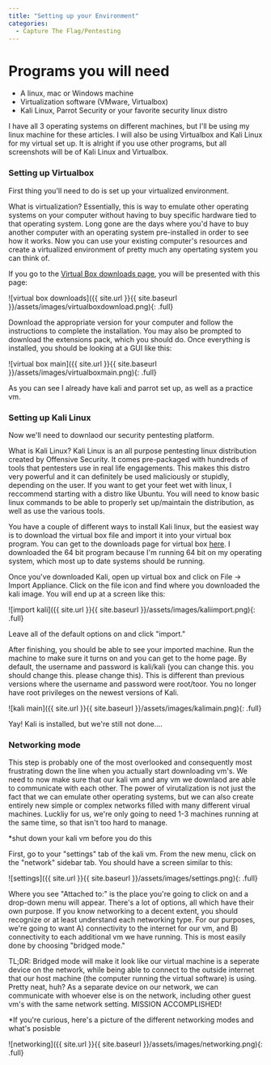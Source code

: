 ```yaml
---
title: "Setting up your Environment"
categories:
  - Capture The Flag/Pentesting
---
```


# Programs you will need

* A linux, mac or Windows machine 
* Virtualization software (VMware, Virtualbox)
* Kali Linux, Parrot Security or your favorite security linux distro

I have all 3 operating systems on different machines, but I'll be using my linux machine for these articles. I will also be using Virtualbox and Kali Linux for my virtual set up. It is alright if you use other programs, but all screenshots will be of Kali Linux and Virtualbox. 

### Setting up Virtualbox

First thing you'll need to do is set up your virtualized environment.

What is virtualization? Essentially, this is way to emulate other operating systems on your computer without having to buy specific hardware tied to that operating system. Long gone are the days where you'd have to buy another computer with an operating system pre-installed in order to see how it works. Now you can use your existing computer's resources and create a virtualized environment of pretty much any opertating system you can think of. 

If you go to the [Virtual Box downloads page](https://www.virtualbox.org/wiki/Downloads), you will be presented with this page:

![virtual box downloads]({{ site.url }}{{ site.baseurl }}/assets/images/virtualboxdownload.png){: .full}

Download the appropriate version for your computer and follow the instructions to complete the installation. You may also be prompted to download the extensions pack, which you should do. Once everything is installed, you should be looking at a GUI like this:

![virtual box main]({{ site.url }}{{ site.baseurl }}/assets/images/virtualboxmain.png){: .full}

As you can see I already have kali and parrot set up, as well as a practice vm. 

### Setting up Kali Linux

Now we'll need to downlaod our security pentesting platform. 

What is Kali Linux? Kali Linux is an all purpose pentesting linux distribution created by Offensive Security. It comes pre-packaged with hundreds of tools that pentesters use in real life engagements. This makes this distro very powerful and it can definitely be used maliciously or stupidly, depending on the user. If you want to get your feet wet with linux, I reccommend starting with a distro like Ubuntu. You will need to know basic linux commands to be able to properly set up/maintain the distribution, as well as use the various tools. 

You have a couple of different ways to install Kali linux, but the easiest way is to download the virtual box file and import it into your virtual box program. You can get to the downloads page for virtual box [here](https://www.offensive-security.com/kali-linux-vm-vmware-virtualbox-image-download/). I downloaded the 64 bit program because I'm running 64 bit on my operating system, which most up to date systems should be running. 

Once you've downloaded Kali, open up virtual box and click on File -> Import Appliance. Click on the file icon and find where you downloaded the kali image. You will end up at a screen like this:

![import kali]({{ site.url }}{{ site.baseurl }}/assets/images/kaliimport.png){: .full}

Leave all of the default options on and click "import." 

After finishing, you should be able to see your imported machine. Run the machine to make sure it turns on and you can get to the home page. By default, the username and password is kali/kali (you can change this. you should change this. please change this). This is different than previous versions where the username and password were root/toor. You no longer have root privileges on the newest versions of Kali. 

![kali main]({{ site.url }}{{ site.baseurl }}/assets/images/kalimain.png){: .full}

Yay! Kali is installed, but we're still not done....

### Networking mode 

This step is probably one of the most overlooked and consequently most frustrating down the line when you actually start downloading vm's. We need to now make sure that our kali vm and any vm we downlaod are able to communicate with each other.
The power of virutalization is not just the fact that we can emulate other operating systems, but we can also create entirely new simple or complex networks filled with many different virual machines. Luckliy for us, we're only going to need 1-3 machines running at the same time, so that isn't too hard to manage.

*shut down your kali vm before you do this

First, go to your "settings" tab of the kali vm. From the new menu, click on the "network" sidebar tab. You should have a screen similar to this:

![settings]({{ site.url }}{{ site.baseurl }}/assets/images/settings.png){: .full}

Where you see "Attached to:" is the place you're going to click on and a drop-down menu will appear. There's a lot of options, all which have their own purpose. If you know networking to a decent extent, you should recognize or at least understand each networking type. For our purposes, we're going to want A) connectivity to the internet for our vm, and B) connectivity to each additional vm we have running. This is most easily done by choosing "bridged mode." 

TL;DR: Bridged mode will make it look like our virtual machine is a seperate device on the network, while being able to connect to the outside internet that our host machine (the computer running the virtual software) is using. Pretty neat, huh? As a separate device on our network, we can communicate with whoever else is on the network, including other guest vm's with the same network setting. MISSION ACCOMPLISHED!

*If you're curious, here's a picture of the different networking modes and what's posisble

![networking]({{ site.url }}{{ site.baseurl }}/assets/images/networking.png){: .full}




